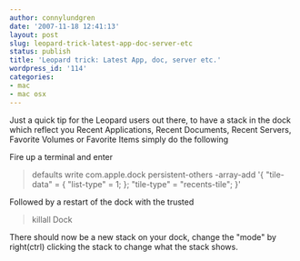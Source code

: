 ```yaml
---
author: connylundgren
date: '2007-11-18 12:41:13'
layout: post
slug: leopard-trick-latest-app-doc-server-etc
status: publish
title: 'Leopard trick: Latest App, doc, server etc.'
wordpress_id: '114'
categories:
- mac
- mac osx
---
```


Just a quick tip for the Leopard users out there, to have a stack in the dock
which reflect you Recent Applications, Recent Documents, Recent Servers,
Favorite Volumes or Favorite Items simply do the following

Fire up a terminal and enter

> defaults write com.apple.dock persistent-others -array-add '{ "tile-data" =
{ "list-type" = 1; }; "tile-type" = "recents-tile"; }'

Followed by a restart of the dock with the trusted

> killall Dock

There should now be a new stack on your dock, change the "mode" by right(ctrl)
clicking the stack to change what the stack shows.

